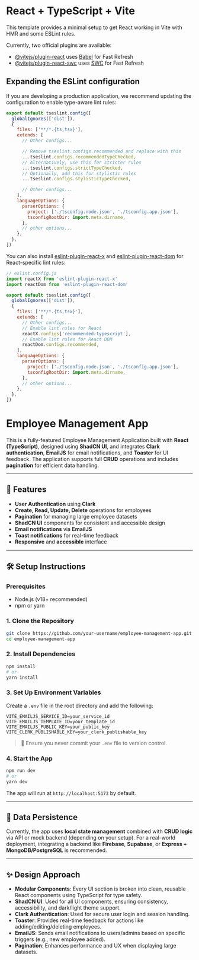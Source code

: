 # React + TypeScript + Vite

This template provides a minimal setup to get React working in Vite with HMR and some ESLint rules.

Currently, two official plugins are available:

- [@vitejs/plugin-react](https://github.com/vitejs/vite-plugin-react/blob/main/packages/plugin-react) uses [Babel](https://babeljs.io/) for Fast Refresh
- [@vitejs/plugin-react-swc](https://github.com/vitejs/vite-plugin-react/blob/main/packages/plugin-react-swc) uses [SWC](https://swc.rs/) for Fast Refresh

## Expanding the ESLint configuration

If you are developing a production application, we recommend updating the configuration to enable type-aware lint rules:

```js
export default tseslint.config([
  globalIgnores(['dist']),
  {
    files: ['**/*.{ts,tsx}'],
    extends: [
      // Other configs...

      // Remove tseslint.configs.recommended and replace with this
      ...tseslint.configs.recommendedTypeChecked,
      // Alternatively, use this for stricter rules
      ...tseslint.configs.strictTypeChecked,
      // Optionally, add this for stylistic rules
      ...tseslint.configs.stylisticTypeChecked,

      // Other configs...
    ],
    languageOptions: {
      parserOptions: {
        project: ['./tsconfig.node.json', './tsconfig.app.json'],
        tsconfigRootDir: import.meta.dirname,
      },
      // other options...
    },
  },
])
```

You can also install [eslint-plugin-react-x](https://github.com/Rel1cx/eslint-react/tree/main/packages/plugins/eslint-plugin-react-x) and [eslint-plugin-react-dom](https://github.com/Rel1cx/eslint-react/tree/main/packages/plugins/eslint-plugin-react-dom) for React-specific lint rules:

```js
// eslint.config.js
import reactX from 'eslint-plugin-react-x'
import reactDom from 'eslint-plugin-react-dom'

export default tseslint.config([
  globalIgnores(['dist']),
  {
    files: ['**/*.{ts,tsx}'],
    extends: [
      // Other configs...
      // Enable lint rules for React
      reactX.configs['recommended-typescript'],
      // Enable lint rules for React DOM
      reactDom.configs.recommended,
    ],
    languageOptions: {
      parserOptions: {
        project: ['./tsconfig.node.json', './tsconfig.app.json'],
        tsconfigRootDir: import.meta.dirname,
      },
      // other options...
    },
  },
])
```
# Employee Management App

This is a fully-featured Employee Management Application built with **React (TypeScript)**, designed using **ShadCN UI**, and integrates **Clark authentication**, **EmailJS** for email notifications, and **Toaster** for UI feedback. The application supports full **CRUD** operations and includes **pagination** for efficient data handling.

---

## 🚀 Features

* **User Authentication** using **Clark**
* **Create, Read, Update, Delete** operations for employees
* **Pagination** for managing large employee datasets
* **ShadCN UI** components for consistent and accessible design
* **Email notifications** via **EmailJS**
* **Toast notifications** for real-time feedback
* **Responsive** and **accessible** interface

---

## 🛠️ Setup Instructions

### Prerequisites

* Node.js (v18+ recommended)
* npm or yarn

### 1. Clone the Repository

```bash
git clone https://github.com/your-username/employee-management-app.git
cd employee-management-app
```

### 2. Install Dependencies

```bash
npm install
# or
yarn install
```

### 3. Set Up Environment Variables

Create a `.env` file in the root directory and add the following:

```env
VITE_EMAILJS_SERVICE_ID=your_service_id
VITE_EMAILJS_TEMPLATE_ID=your_template_id
VITE_EMAILJS_PUBLIC_KEY=your_public_key
VITE_CLERK_PUBLISHABLE_KEY=your_clerk_publishable_key
```

> 🔐 Ensure you never commit your `.env` file to version control.

### 4. Start the App

```bash
npm run dev
# or
yarn dev
```

The app will run at `http://localhost:5173` by default.

---

## 💾 Data Persistence

Currently, the app uses **local state management** combined with **CRUD logic** via API or mock backend (depending on your setup). For a real-world deployment, integrating a backend like **Firebase**, **Supabase**, or **Express + MongoDB/PostgreSQL** is recommended.

---

## ✨ Design Approach

* **Modular Components**: Every UI section is broken into clean, reusable React components using TypeScript for type safety.
* **ShadCN UI**: Used for all UI components, ensuring consistency, accessibility, and dark/light theme support.
* **Clark Authentication**: Used for secure user login and session handling.
* **Toaster**: Provides real-time feedback for actions like adding/editing/deleting employees.
* **EmailJS**: Sends email notifications to users/admins based on specific triggers (e.g., new employee added).
* **Pagination**: Enhances performance and UX when displaying large datasets.

